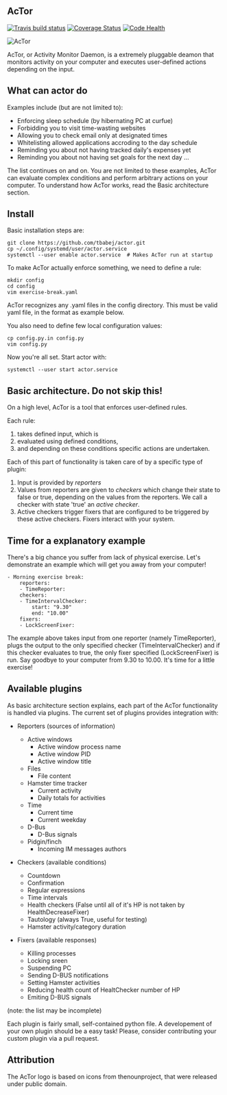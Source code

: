 AcTor
-----
[![Travis build status](https://travis-ci.org/tbabej/actor.svg?branch=master)](https://travis-ci.org/tbabej/actor)
[![Coverage Status](https://coveralls.io/repos/tbabej/actor/badge.svg?branch=master)](https://coveralls.io/r/tbabej/actor?branch=master)
[![Code Health](https://landscape.io/github/tbabej/actor/master/landscape.svg?style=flat)](https://landscape.io/github/tbabej/actor/master)

![AcTor](https://raw.githubusercontent.com/tbabej/actor/master/actor-logo.png  "Activity moniTor daemon")

AcTor, or Activity Monitor Daemon, is a extremely pluggable deamon that
monitors activity on your computer and executes user-defined actions 
depending on the input.

What can actor do
-----------------

Examples include (but are not limited to):

* Enforcing sleep schedule (by hibernating PC at curfue)
* Forbidding you to visit time-wasting websites
* Allowing you to check email only at designated times
* Whitelisting allowed applications accroding to the day schedule
* Reminding you about not having tracked daily's expenses yet
* Reminding you about not having set goals for the next day
...

The list continues on and on. You are not limited to these examples,
AcTor can evaluate complex conditions and perform arbitrary actions
on your computer. To understand how AcTor works, read the Basic architecture
section.

Install
-------

Basic installation steps are:

```
git clone https://github.com/tbabej/actor.git
cp ~/.config/systemd/user/actor.service
systemctl --user enable actor.service  # Makes AcTor run at startup
```

To make AcTor actually enforce something, we need to define a rule:

```
mkdir config
cd config
vim exercise-break.yaml
```

AcTor recognizes any .yaml files in the config directory. This must
be valid yaml file, in the format as example below.

You also need to define few local configuration values:

```
cp config.py.in config.py
vim config.py
```

Now you're all set. Start actor with:

```
systemctl --user start actor.service
```

Basic architecture. Do not skip this!
-------------------------------------

On a high level, AcTor is a tool that enforces user-defined rules.

Each rule:

1. takes defined input, which is
1. evaluated using defined conditions,
1. and depending on these conditions specific actions are undertaken.

Each of this part of functionality is taken care of by a specific type of
plugin:

1. Input is provided by *reporters*
1. Values from reporters are given to *checkers* which change their state
   to false or true, depending on the values from the reporters. We call a
   checker with state 'true' an *active checker*.
1. Active checkers trigger fixers that are configured to be triggered by
   these active checkers. Fixers interact with your system.

Time for a explanatory example
------------------------------

There's a big chance you suffer from lack of physical exercise. Let's
demonstrate an example which will get you away from your computer!

    - Morning exercise break:
        reporters:
        - TimeReporter:
        checkers:
        - TimeIntervalChecker:
            start: "9.30"
            end: "10.00"
        fixers:
        - LockScreenFixer:

The example above takes input from one reporter (namely TimeReporter),
plugs the output to the only specified checker (TimeIntervalChecker)
and if this checker evaluates to true, the only fixer specified
(LockScreenFixer) is run. Say goodbye to your computer from 9.30
to 10.00. It's time for a little exercise!

Available plugins
-----------------

As basic architecture section explains, each part of the AcTor functionality
is handled via plugins. The current set of plugins provides integration with:

* Reporters (sources of information)
  * Active windows
    * Active window process name
    * Active window PID
    * Active window title
  * Files
    * File content
  * Hamster time tracker
    * Current activity
    * Daily totals for activities
  * Time
    * Current time
    * Current weekday
  * D-Bus
    * D-Bus signals
  * Pidgin/finch
    * Incoming IM messages authors

* Checkers (available conditions)
  * Countdown
  * Confirmation
  * Regular expressions
  * Time intervals
  * Health checkers (False until all of it's HP is not taken by HealthDecreaseFixer)
  * Tautology (always True, useful for testing)
  * Hamster activity/category duration

* Fixers (available responses)
  * Killing processes
  * Locking sreen
  * Suspending PC
  * Sending D-BUS notifications
  * Setting Hamster activities
  * Reducing health count of HealtChecker number of HP
  * Emiting D-BUS signals

(note: the list may be incomplete)

Each plugin is fairly small, self-contained python file. A developement
of your own plugin should be a easy task! Please, consider contributing your
custom plugin via a pull request.

Attribution
-----------

The AcTor logo is based on icons from thenounproject, that were released under public domain.

